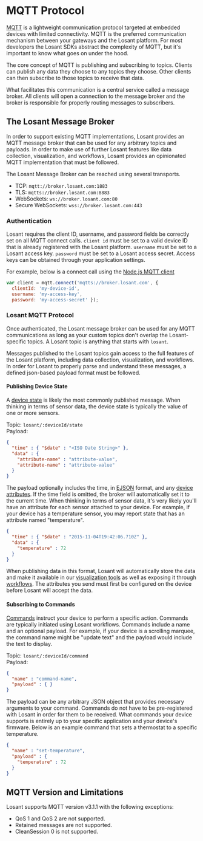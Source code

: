 # MQTT Protocol

<a href="http://mqtt.org" target="_blank">MQTT</a> is a lightweight communication protocol targeted at embedded devices with limited connectivity. MQTT is the preferred communication mechanism between your gateways and the Losant platform. For most developers the Losant SDKs abstract the complexity of MQTT, but it's important to know what goes on under the hood.

The core concept of MQTT is publishing and subscribing to topics. Clients can publish any data they choose to any topics they choose. Other clients can then subscribe to those topics to receive that data.

What facilitates this communication is a central service called a message broker. All clients will open a connection to the message broker and the broker is responsible for properly routing messages to subscribers.

## The Losant Message Broker

In order to support existing MQTT implementations, Losant provides an MQTT message broker that can be used for any arbitrary topics and payloads. In order to make use of further Losant features like data collection, visualization, and workflows, Losant provides an opinionated MQTT implementation that must be followed.

The Losant Message Broker can be reached using several transports.

* TCP: `mqtt://broker.losant.com:1883`
* TLS: `mqtts://broker.losant.com:8883`
* WebSockets: `ws://broker.losant.com:80`
* Secure WebSockets: `wss://broker.losant.com:443`

### Authentication

Losant requires the client ID, username, and password fields be correctly set on all MQTT connect calls. `client id` must be set to a valid device ID that is already registered with the Losant platform. `username` must be set to a Losant access key. `password` must be set to a Losant access secret. Access keys can be obtained through your application settings.

For example, below is a connect call using the <a href="https://github.com/mqttjs/MQTT.js" target="_blank">Node.js MQTT client</a>

```javascript
var client = mqtt.connect('mqtts://broker.losant.com', {
  clientId: 'my-device-id',
  username: 'my-access-key',
  password: 'my-access-secret' });
```

### Losant MQTT Protocol
Once authenticated, the Losant message broker can be used for any MQTT communications as long as your custom topics don't overlap the Losant-specific topics. A Losant topic is anything that starts with `losant`.

Messages published to the Losant topics gain access to the full features of the Losant platform, including data collection, visualization, and workflows. In order for Losant to properly parse and understand these messages, a defined json-based payload format must be followed.

#### Publishing Device State

A [device state](/devices/state) is likely the most commonly published message. When thinking in terms of sensor data, the device state is typically the value of one or more sensors.

Topic: `losant/:deviceId/state`<br />
Payload:

```json
{
  "time" : { "$date" : "<ISO Date String>" },
  "data" : {
    "attribute-name" : "attribute-value",
    "attribute-name" : "attribute-value"
  }
}
```

The payload optionally includes the time, in <a href="https://docs.mongodb.org/manual/reference/mongodb-extended-json" target="_blank">EJSON</a> format, and any [device attributes](/devices/overview). If the time field is omitted, the broker will automatically set it to the current time. When thinking in terms of sensor data, it's very likely you'll have an attribute for each sensor attached to your device. For example, if your device has a temperature sensor, you may report state that has an attribute named "temperature".

```json
{
  "time" : { "$date" : "2015-11-04T19:42:06.710Z" },
  "data" : {
    "temperature" : 72
  }
}
```

When publishing data in this format, Losant will automatically store the data and make it available in our [visualization tools](/dashboards/overview) as well as exposing it through [workflows](/workflows/overview). The attributes you send must first be configured on the device before Losant will accept the data.

#### Subscribing to Commands

[Commands](/devices/commands) instruct your device to perform a specific action. Commands are typically initiated using Losant workflows. Commands include a name and an optional payload. For example, if your device is a scrolling marquee, the command name might be "update text" and the payload would include the text to display.

Topic: `losant/:deviceId/command`<br />
Payload:

```json
{
  "name" : "command-name",
  "payload" : { }
}
```

The payload can be any arbitrary JSON object that provides necessary arguments to your command. Commands do not have to be pre-registered with Losant in order for them to be received. What commands your device supports is entirely up to your specific application and your device's firmware. Below is an example command that sets a thermostat to a specific temperature.

```json
{
  "name" : "set-temperature",
  "payload" : {
    "temperature" : 72
  }
}
```

## MQTT Version and Limitations

Losant supports MQTT version v3.1.1 with the following exceptions:

* QoS 1 and QoS 2 are not supported.
* Retained messages are not supported.
* CleanSession 0 is not supported.

